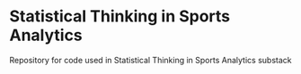 # Statistical Thinking in Sports Analytics
Repository for code used in Statistical Thinking in Sports Analytics substack
